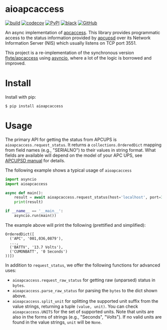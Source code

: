 # aioapcaccess

[![build](https://github.com/yuxincs/aioapcaccess/actions/workflows/build.yaml/badge.svg)](https://github.com/yuxincs/aioapcaccess/actions/workflows/build.yaml?query=branch%3Amain)
[![codecov](https://codecov.io/github/yuxincs/aioapcaccess/branch/main/graph/badge.svg?token=8zhys5YAk9)](https://codecov.io/github/yuxincs/aioapcaccess)
[![PyPI](https://img.shields.io/pypi/v/aioapcaccess)](https://pypi.org/project/aioapcaccess/)
[![black](https://img.shields.io/badge/code%20style-black-000000.svg)](https://github.com/psf/black)
[![GitHub](https://img.shields.io/github/license/yuxincs/aioapcaccess)](https://github.com/yuxincs/aioapcaccess/blob/main/LICENSE)

An async implementation of [apcaccess](https://linux.die.net/man/8/apcaccess). This
library provides programmatic access to the status information provided by
[apcupsd](http://www.apcupsd.org/) over its Network Information Server (NIS) which
usually listens on TCP port 3551.

This project is a re-implementation of the synchronous version
[flyte/apcaccess](https://github.com/flyte/apcaccess) using
[asyncio](https://docs.python.org/3/library/asyncio.html), where a lot of the logic is
borrowed and improved.

# Install

Install with pip:

```
$ pip install aioapcaccess
```

# Usage

The primary API for getting the status from APCUPS is `aioapcaccess.request_status`.
It returns a `collections.OrderedDict` mapping from field names (e.g., "SERIALNO") to
their values in string format. What fields are available will depend on the model of
your APC UPS, see [APCUPSD manual](http://www.apcupsd.org/manual/) for details.

The following example shows a typical usage of `aioapcaccess`

```python
import asyncio
import aioapcaccess

async def main():
    result = await aioapcaccess.request_status(host='localhost', port=3551)
    print(result)

if __name__ == '__main__':
    asyncio.run(main())
```

The example above will print the following (prettified and simplified):

```
OrderedDict([
  ('APC', '001,036,0879'),
  ...,
  ('BATTV', '13.7 Volts'),
  ('CUMONBATT', '0 Seconds')
))])
```

In addition to `request_status`, we offer the following functions for advanced uses:

- `aioapcaccess.request_raw_status` for getting raw (unparsed) status in `bytes`.
- `aioapcaccess.parse_raw_status` for parsing the `bytes` to the dict shown above.
- `aioapcaccess.split_unit` for splitting the supported unit suffix from the value
  strings, returning a tuple `(value, unit)`. You can check `aioapcaccess.UNITS` for
  the set of supported units. Note that units are also in the forms of strings
  (e.g., "Seconds", "Volts"). If no valid units are found in the value strings, `unit`
  will be `None`.
